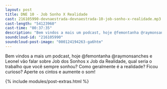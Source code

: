 ```yaml
---
layout: post
title: DNE 10 - Job Sonho X Realidade
cast: 216105990-devnaestrada-devnaestrada-10-job-sonho-x-realidade.mp3
cast-length: "54123960"
cast-time: "00:37:35"
description: "Bem vindos a mais um podcast, hoje @femontanha @raymonsanches e Leonel vão falar sobre Job dos Sonhos x Job da Realidade, qual seria o trabalho que você sempre sonhou? Como geralmente é a realidade? Ficou curioso? Aperte os cintos e aumente o som!"
soundcloud-id: "216105990"
soundcloud-post-image: "000124194263-ga6htm"
---
```


Bem vindos a mais um podcast, hoje @femontanha @raymonsanches e Leonel vão falar sobre Job dos Sonhos x Job da Realidade, qual seria o trabalho que você sempre sonhou? Como geralmente é a realidade? Ficou curioso? Aperte os cintos e aumente o som!

{% include modules/post-extras.html %}